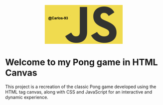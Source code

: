 <p align="center"><img src="https://github.com/Carlos-93/pong-game/blob/main/assets/images/logo.png" width="250"></p>

# Welcome to my Pong game in HTML Canvas

This project is a recreation of the classic Pong game developed using the HTML tag canvas, along with CSS and JavaScript for an interactive and dynamic experience.
